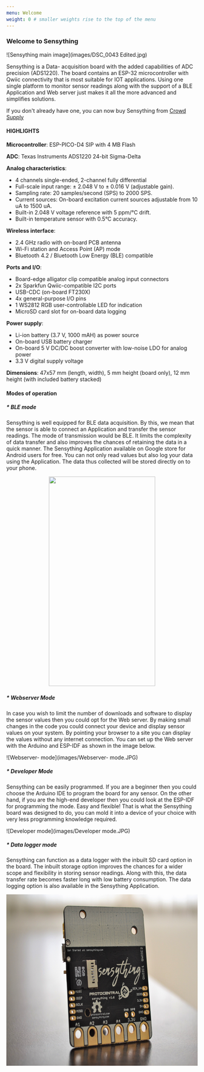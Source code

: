 ```yaml
---
menu: Welcome
weight: 0 # smaller weights rise to the top of the menu
---
```


### Welcome to Sensything

![Sensything main image](images/DSC_0043 Edited.jpg)

Sensything is a Data- acquisition board with the added capabilities of ADC precision (ADS1220). The board contains an ESP-32 microcontroller with Qwiic connectivity that is most suitable for IOT applications. Using one single platform to monitor sensor readings along with the support of a BLE Application and Web server just makes it all the more advanced and simplifies solutions.

If you don't already have one, you can now buy Sensything from [Crowd Supply](https://www.crowdsupply.com/protocentral/sensything)

#### HIGHLIGHTS

**Microcontroller**: ESP-PICO-D4 SIP with 4 MB Flash 

**ADC**: Texas Instruments ADS1220 24-bit Sigma-Delta

 **Analog characteristics**:                                                                 
* 4 channels single-ended, 2-channel fully differential                                   
* Full-scale input range: ± 2.048 V to ± 0.016 V (adjustable gain).                      
* Sampling rate: 20 samples/second (SPS) to 2000 SPS.                                    
* Current sources: On-board excitation current sources adjustable from 10 uA to  1500 uA.
* Built-in 2.048 V voltage reference with 5 ppm/°C drift.                                
* Built-in temperature sensor with 0.5°C accuracy.                                       

**Wireless interface**:                                
* 2.4 GHz radio with on-board PCB antenna               
* Wi-Fi station and Access Point (AP) mode              
* Bluetooth 4.2 / Bluetooth Low Energy (BLE) compatible 

**Ports and I/O**:                                            
* Board-edge alligator clip compatible analog input connectors 
* 2x Sparkfun Qwiic-compatible I2C ports                       
* USB-CDC (on-board FT230X)                                    
* 4x general-purpose I/O pins                                  
* 1 WS2812 RGB user-controllable LED for indication            
* MicroSD card slot for on-board data logging                  

**Power supply**:                                                          
* Li-ion battery (3.7 V, 1000 mAH) as power source                       
* On-board USB battery charger                                           
* On-board 5 V DC/DC boost converter with low-noise LDO for analog power 
* 3.3 V digital supply voltage                                           

**Dimensions**: 47x57 mm (length, width), 5 mm height (board only), 12 mm height (with included battery stacked)

#### Modes of operation

##### * BLE mode 

Sensything is well equipped for BLE data acquisition. By this, we mean that the sensor is able to connect an Application and transfer the sensor readings. The mode of transmission would be BLE. It limits the complexity of data transfer and also improves the chances of retaining the data in a quick manner. The Sensything Application available on Google store for Android users for free. You can not only read values but also log your data using the Application. The data thus collected will be stored directly on to your phone.

 <p align="center">   <img width="280" height="550" src="images/sensything_app_2.png"> </p>
 
##### * Webserver Mode

In case you wish to limit the number of downloads and software to display the sensor values then you could opt for the Web server. By making small changes in the code you could connect your device and display sensor values on your system. By pointing your browser to a site you can display the values without any internet connection. You can set up the Web server with the Arduino and ESP-IDF as shown in the image below.

![Webserver- mode](images/Webserver- mode.JPG)

##### * Developer Mode

Sensything can be easily programmed. If you are a beginner then you could choose the Arduino IDE to program the board for any sensor. On the other hand, if you are the high-end developer then you could look at the ESP-IDF for programming the mode. Easy and flexible! That is what the Sensything board was designed to do, you can mold it into a device of your choice with very less programming knowledge required.


![Developer mode](images/Developer mode.JPG)

##### * Data logger mode

Sensything can function as a data logger with the inbuilt SD card option in the board. The inbuilt storage option improves the chances for a wider scope and flexibility in storing sensor readings. Along with this, the data transfer rate becomes faster long with low battery consumption. The data logging option is also available in the Sensything Application.

 <p align="center">   <img width="650" height="450" src="images/DSC_0137- Data log.jpg"> </p>
   



